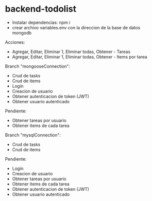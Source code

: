 # backend-todolist
- Instalar dependencias:  npm i
- crear archivo variables.env con la direccion de la base de datos mongodb

Acciones:
- Agregar, Editar, Eliminar 1, Eliminar todas, Obtener - Tareas
- Agregar, Editar, Eliminar 1, Eliminar todas, Obtener - Items por tarea

Branch "mongooseConnection":
- Crud de tasks
- Crud de items
- Login
- Creacion de usuario
- Obtener autenticacion de token (JWT)
- Obtener usuario autenticado

Pendiente: 
- Obtener tareas por usuario
- Obtener items de cada tarea

Branch "mysqlConnection":
- Crud de tasks
- Crud de items

Pendiente: 
- Login
- Creacion de usuario
- Obtener tareas por usuario
- Obtener items de cada tarea
- Obtener autenticacion de token (JWT)
- Obtener usuario autenticado
